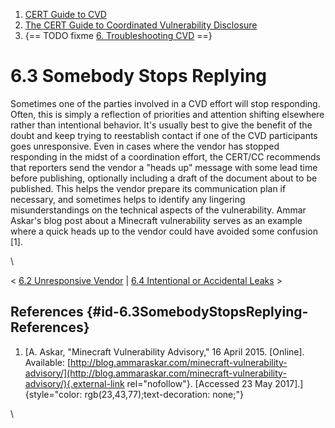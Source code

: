 



1.  [CERT Guide to CVD](index.md)
2.  [The CERT Guide to Coordinated Vulnerability
    Disclosure](The-CERT-Guide-to-Coordinated-Vulnerability-Disclosure_47677443.md)
3.  {== TODO fixme [6. Troubleshooting CVD](6.-Troubleshooting-CVD_47677482.md) ==}


# 6.3 Somebody Stops Replying 








Sometimes one of the parties involved in a CVD effort will stop
responding. Often, this is simply a reflection of priorities and
attention shifting elsewhere rather than intentional behavior. It\'s
usually best to give the benefit of the doubt and keep trying to
reestablish contact if one of the CVD participants goes unresponsive.
Even in cases where the vendor has stopped responding in the midst of a
coordination effort, the CERT/CC recommends that reporters send the
vendor a \"heads up\" message with some lead time before publishing,
optionally including a draft of the document about to be published. This
helps the vendor prepare its communication plan if necessary, and
sometimes helps to identify any lingering misunderstandings on the
technical aspects of the vulnerability. Ammar Askar\'s blog post about a
Minecraft vulnerability serves as an example where a quick heads up to
the vendor could have avoided some confusion \[1\].

\



\< [6.2 Unresponsive Vendor](6.2-Unresponsive-Vendor_47677484.md) \|
[6.4 Intentional or Accidental
Leaks](6.4-Intentional-or-Accidental-Leaks_47677486.md) \>



## References {#id-6.3SomebodyStopsReplying-References}

1.  [A. Askar, \"Minecraft Vulnerability Advisory,\" 16 April 2015.
    \[Online\]. Available:
    [http://blog.ammaraskar.com/minecraft-vulnerability-advisory/](http://blog.ammaraskar.com/minecraft-vulnerability-advisory/){.external-link
    rel="nofollow"}. \[Accessed 23 May
    2017\].]{style="color: rgb(23,43,77);text-decoration: none;"}

\












